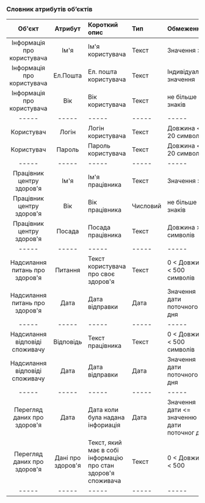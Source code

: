 ### Словник атрибутів об’єктів

|Об'єкт|Атрибут|Короткий опис|Тип|Обмеження|
|:-----:|:-----:|:-----|:-----|:-----|
|Інформація про користувача|Ім'я|Ім'я користувача|Текст|Значення > 2|
|Інформація про користувача|Ел.Пошта|Ел. пошта користувача|Текст|Індивідуальне значення|
|Інформація про користувача|Вік|Вік користувача|Текст|не більше 2 знаків|
|-----|-----|-----|-----|-----|
|Користувач|Логін|Логін користувача|Текст|Довжина < 20 символів|
|Користувач|Пароль|Пароль користувача|Текст|Довжина < 20 символів|
|-----|-----|-----|-----|-----|
|Працівник центру здоров'я|Ім'я|Ім'я працівника|Текст|Значення > 2|
|Працівник центру здоров'я|Вік|Вік працівника|Числовий|не більше 2 знаків|
|Працівник центру здоров'я|Посада|Посада працівника|Текст|Довжина > 5 символів|
|-----|-----|-----|-----|-----|
|Надсилання питань про здоров'я|Питання|Текст користувача про своє здоров'я|Текст|0 < Довжина < 500 символів|
|Надсилання питань про здоров'я|Дата|Дата відправки|Дата|Значення дати поточного дня|
|-----|-----|-----|-----|-----|
|Надсилання відповіді споживачу|Відповідь|Текст працівника|Текст|0 < Довжина < 500 символів|
|Надсилання відповіді споживачу|Дата|Дата відправки|Дата|Значення дати поточного дня|
|-----|-----|-----|-----|-----|
|Перегляд даних про здоров'я|Дата|Дата коли була надана інфориація|Дата|Значення дати <= значенню дати поточног дня|
|Перегляд даних про здоров'я|Дані про здоров'я|Текст, який має в собі інформацію про стан здоров'я споживача|Текст|0 < Довжина < 500 |
|-----|-----|-----|-----|-----|
